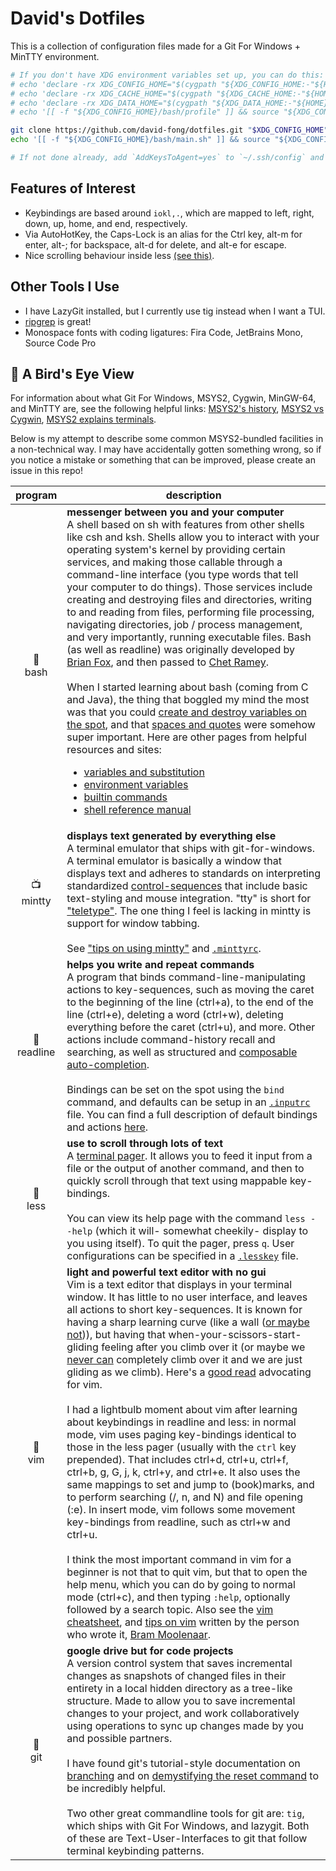 
# David's Dotfiles

This is a collection of configuration files made for a Git For Windows + MinTTY environment.

```sh
# If you don't have XDG environment variables set up, you can do this:
# echo 'declare -rx XDG_CONFIG_HOME="$(cygpath "${XDG_CONFIG_HOME:-"${HOME}/.config"}")"' >> "$HOME/.bash_profile"
# echo 'declare -rx XDG_CACHE_HOME="$(cygpath "${XDG_CACHE_HOME:-"${HOME}/.cache"}")"' >> "$HOME/.bash_profile"
# echo 'declare -rx XDG_DATA_HOME="$(cygpath "${XDG_DATA_HOME:-"${HOME}/.local/share"}")"' >> "$HOME/.bash_profile"
# echo '[[ -f "${XDG_CONFIG_HOME}/bash/profile" ]] && source "${XDG_CONFIG_HOME}/bash/profile"' >> "$HOME/.bash_profile"

git clone https://github.com/david-fong/dotfiles.git "$XDG_CONFIG_HOME"
echo '[[ -f "${XDG_CONFIG_HOME}/bash/main.sh" ]] && source "${XDG_CONFIG_HOME}/bash/main.sh"' >> "$HOME/.bash_profile"

# If not done already, add `AddKeysToAgent=yes` to `~/.ssh/config` and `chmod 600 ~/.ssh/config`
```

## Features of Interest

- Keybindings are based around `iokl,.`, which are mapped to left, right, down, up, home, and end, respectively.
- Via AutoHotKey, the Caps-Lock is an alias for the Ctrl key, alt-m for enter, alt-; for backspace, alt-d for delete, and alt-e for escape.
- Nice scrolling behaviour inside less [(see this)](https://github.com/gwsw/less/issues/111).

## Other Tools I Use

- I have LazyGit installed, but I currently use tig instead when I want a TUI.
- [ripgrep](https://github.com/BurntSushi/ripgrep) is great!
- Monospace fonts with coding ligatures: Fira Code, JetBrains Mono, Source Code Pro

## :balloon: A Bird's Eye View

For information about what Git For Windows, MSYS2, Cygwin, MinGW-64, and MinTTY are, see the following helpful links: [MSYS2's history](https://www.msys2.org/wiki/History/), [MSYS2 vs Cygwin](https://www.msys2.org/wiki/How-does-MSYS2-differ-from-Cygwin/), [MSYS2 explains terminals](https://www.msys2.org/wiki/Terminals/).

Below is my attempt to describe some common MSYS2-bundled facilities in a non-technical way. I may have accidentally gotten something wrong, so if you notice a mistake or something that can be improved, please create an issue in this repo!

program                 | description
:----------------------:| -------------------------
🥥<br>bash | <b>messenger between you and your computer</b><br>A shell based on sh with features from other shells like csh and ksh. Shells allow you to interact with your operating system's kernel by providing certain services, and making those callable through a command-line interface (you type words that tell your computer to do things). Those services include creating and destroying files and directories, writing to and reading from files, performing file processing, navigating directories, job / process management, and very importantly, running executable files. Bash (as well as readline) was originally developed by [Brian Fox](https://wikipedia.org/wiki/Brian_Fox_(computer_programmer)), and then passed to [Chet Ramey](https://tiswww.case.edu/php/chet/).<br><br>When I started learning about bash (coming from C and Java), the thing that boggled my mind the most was that you could [create and destroy variables on the spot](https://digitalocean.com/community/tutorials/how-to-read-and-set-environmental-and-shell-variables-on-a-linux-vps#setting-shell-and-environmental-variables), and that [spaces and quotes](https://wikipedia.org/wiki/Internal_field_separator) were somehow super important. Here are other pages from helpful resources and sites:<ul><li>[variables and substitution](https://compciv.org/topics/bash/variables-and-substitution/)</li><li>[environment variables](https://gnu.org/software/bash/manual/html_node/Bash-Variables.html)</li><li>[builtin commands](https://tldp.org/LDP/abs/html/internal.html)</li><li>[shell reference manual](https://tldp.org/LDP/abs/html/refcards.html)</li></ul>
📺<br>mintty | <b>displays text generated by everything else</b><br>A terminal emulator that ships with git-for-windows. A terminal emulator is basically a window that displays text and adheres to standards on interpreting standardized [control-sequences](https://xfree86.org/current/ctlseqs.html) that include basic text-styling and mouse integration. "tty" is short for ["teletype"](https://wikipedia.org/wiki/Teleprinter). The one thing I feel is lacking in mintty is support for window tabbing.<br><br>See ["tips on using mintty"](https://github.com/mintty/mintty/wiki/Tips) and [`.minttyrc`](https://mintty.github.io/mintty.1.html).
🚋<br>readline | <b>helps you write and repeat commands</b><br>A program that binds command-line-manipulating actions to key-sequences, such as moving the caret to the beginning of the line (ctrl+a), to the end of the line (ctrl+e), deleting a word (ctrl+w), deleting everything before the caret (ctrl+u), and more. Other actions include command-history recall and searching, as well as structured and [composable auto-completion](https://gnu.org/software/bash/manual/html_node/Programmable-Completion.html).<br><br>Bindings can be set on the spot using the `bind` command, and defaults can be setup in an [`.inputrc`](https://gnu.org/software/bash/manual/html_node/Readline-Init-File.html) file. You can find a full description of default bindings and actions [here](https://gnu.org/software/bash/manual/html_node/Bindable-Readline-Commands.html).
📜<br>less | <b>use to scroll through lots of text</b><br>A [terminal pager](https://wikipedia.org/wiki/Terminal_pager). It allows you to feed it input from a file or the output of another command, and then to quickly scroll through that text using mappable key-bindings.<br><br>You can view its help page with the command `less --help` (which it will- somewhat cheekily- display to you using itself). To quit the pager, press `q`. User configurations can be specified in a [`.lesskey`](https://linux.die.net/man/1/lesskey) file.
📝<br>vim | <b>light and powerful text editor with no gui</b><br>Vim is a text editor that displays in your terminal window. It has little to no user interface, and leaves all actions to short key-sequences. It is known for having a sharp learning curve (like a wall ([or maybe not](https://thoughtbot.com/blog/the-vim-learning-curve-is-a-myth))), but having that when-your-scissors-start-gliding feeling after you climb over it (or maybe we [never can](https://stackoverflow.com/a/1220118/11107541) completely climb over it and we are just gliding as we climb). Here's a [good read](https://csswizardry.com/2014/06/vim-for-people-who-think-things-like-vim-are-weird-and-hard/) advocating for vim.<br><br>I had a lightbulb moment about vim after learning about keybindings in readline and less: in normal mode, vim uses paging key-bindings identical to those in the less pager (usually with the `ctrl` key prepended). That includes ctrl+d, ctrl+u, ctrl+f, ctrl+b, g, G, j, k, ctrl+y, and ctrl+e. It also uses the same mappings to set and jump to (book)marks, and to perform searching (/, n, and N) and file opening (:e). In insert mode, vim follows some movement key-bindings from readline, such as ctrl+w and ctrl+u.<br><br>I think the most important command in vim for a beginner is not that to quit vim, but that to open the help menu, which you can do by going to normal mode (ctrl+c), and then typing `:help`, optionally followed by a search topic. Also see the [vim cheatsheet](https://www.fprintf.net/vimCheatSheet.html), and [tips on vim](https://moolenaar.net/habits.html) written by the person who wrote it, [Bram Moolenaar](https://wikipedia.org/wiki/Bram_Moolenaar).
💾<br>git | <b>google drive but for code projects</b><br>A version control system that saves incremental changes as snapshots of changed files in their entirety in a local hidden directory as a tree-like structure. Made to allow you to save incremental changes to your project, and work collaboratively using operations to sync up changes made by you and possible partners.<br><br>I have found git's tutorial-style documentation on [branching](https://git-scm.com/book/en/v2/Git-Branching-Branches-in-a-Nutshell) and on [demystifying the reset command](https://git-scm.com/book/en/v2/Git-Tools-Reset-Demystified) to be incredibly helpful.<br><br>Two other great commandline tools for git are: `tig`, which ships with Git For Windows, and lazygit. Both of these are Text-User-Interfaces to git that follow terminal keybinding patterns.

